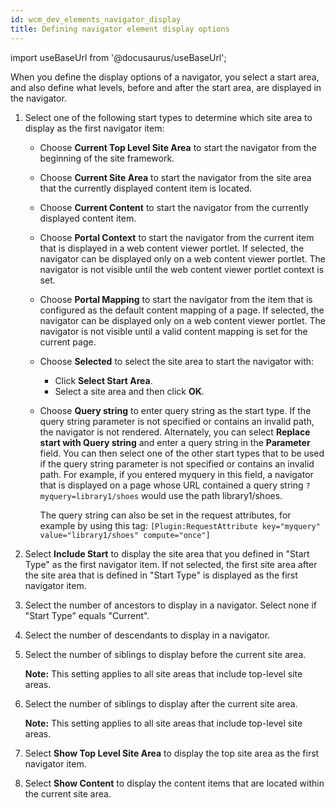 ```yaml
---
id: wcm_dev_elements_navigator_display
title: Defining navigator element display options
---
```

import useBaseUrl from '@docusaurus/useBaseUrl';



When you define the display options of a navigator, you select a start area, and also define what levels, before and after the start area, are displayed in the navigator.

1.  Select one of the following start types to determine which site area to display as the first navigator item:

    -   Choose **Current Top Level Site Area** to start the navigator from the beginning of the site framework.
    -   Choose **Current Site Area** to start the navigator from the site area that the currently displayed content item is located.
    -   Choose **Current Content** to start the navigator from the currently displayed content item.
    -   Choose **Portal Context** to start the navigator from the current item that is displayed in a web content viewer portlet. If selected, the navigator can be displayed only on a web content viewer portlet. The navigator is not visible until the web content viewer portlet context is set.
    -   Choose **Portal Mapping** to start the navigator from the item that is configured as the default content mapping of a page. If selected, the navigator can be displayed only on a web content viewer portlet. The navigator is not visible until a valid content mapping is set for the current page.
    -   Choose **Selected** to select the site area to start the navigator with:
        -   Click **Select Start Area**.
        -   Select a site area and then click **OK**.
    -   Choose **Query string** to enter query string as the start type. If the query string parameter is not specified or contains an invalid path, the navigator is not rendered. Alternately, you can select **Replace start with Query string** and enter a query string in the **Parameter** field. You can then select one of the other start types that to be used if the query string parameter is not specified or contains an invalid path. For example, if you entered myquery in this field, a navigator that is displayed on a page whose URL contained a query string `?myquery=library1/shoes` would use the path library1/shoes.

        The query string can also be set in the request attributes, for example by using this tag: `[Plugin:RequestAttribute key="myquery" value="library1/shoes" compute="once"]`

2.  Select **Include Start** to display the site area that you defined in "Start Type" as the first navigator item. If not selected, the first site area after the site area that is defined in "Start Type" is displayed as the first navigator item.

3.  Select the number of ancestors to display in a navigator. Select none if "Start Type" equals "Current".

4.  Select the number of descendants to display in a navigator.

5.  Select the number of siblings to display before the current site area.

    **Note:** This setting applies to all site areas that include top-level site areas.

6.  Select the number of siblings to display after the current site area.

    **Note:** This setting applies to all site areas that include top-level site areas.

7.  Select **Show Top Level Site Area** to display the top site area as the first navigator item.

8.  Select **Show Content** to display the content items that are located within the current site area.



